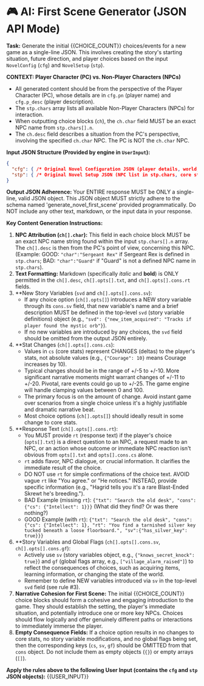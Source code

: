 # 🎮 AI: First Scene Generator (JSON API Mode)

**Task:** Generate the initial {{CHOICE_COUNT}} choices/events for a new game as a single-line JSON. This involves creating the story's starting situation, future direction, and player choices based on the input `NovelConfig` (`cfg`) and `NovelSetup` (`stp`).

**CONTEXT: Player Character (PC) vs. Non-Player Characters (NPCs)**
*   All generated content should be from the perspective of the Player Character (PC), whose details are in `cfg.pn` (player name) and `cfg.p_desc` (player description).
*   The `stp.chars` array lists all available Non-Player Characters (NPCs) for interaction.
*   When outputting choice blocks (`ch`), the `ch.char` field MUST be an exact NPC name from `stp.chars[].n`.
*   The `ch.desc` field describes a situation from the PC's perspective, involving the specified `ch.char` NPC. The PC is NOT the `ch.char` NPC.

**Input JSON Structure (Provided by engine in `UserInput`):**
```json
{
  "cfg": { /* Original Novel Configuration JSON (player details, world, etc.) */ },
  "stp": { /* Original Novel Setup JSON (NPC list in stp.chars, core stat defs, etc.) */ }
}
```

**Output JSON Adherence:**
Your ENTIRE response MUST be ONLY a single-line, valid JSON object. This JSON object MUST strictly adhere to the schema named 'generate_novel_first_scene' provided programmatically. Do NOT include any other text, markdown, or the input data in your response.

**Key Content Generation Instructions:**
1.  **NPC Attribution (`ch[].char`):** This field in each choice block MUST be an exact NPC name string found within the input `stp.chars[].n` array. The `ch[].desc` is then from the PC's point of view, concerning this NPC. (Example: GOOD: `"char":"Sergeant Rex"` if Sergeant Rex is defined in `stp.chars`; BAD: `"char":"Guard"` if "Guard" is not a defined NPC name in `stp.chars`).
2.  **Text Formatting:** Markdown (specifically *italic* and **bold**) is ONLY permitted in the `ch[].desc`, `ch[].opts[].txt`, and `ch[].opts[].cons.rt` fields.
3.  **New Story Variables (`svd` and `ch[].opts[].cons.sv`):
    *   If any choice option (`ch[].opts[]`) introduces a NEW story variable through its `cons.sv` field, that new variable's name and a brief description MUST be defined in the top-level `svd` (story variable definitions) object (e.g., `"svd": {"new_item_acquired": "Tracks if player found the mystic orb"}`).
    *   If no new variables are introduced by any choices, the `svd` field should be omitted from the output JSON entirely.
4.  **Stat Changes (`ch[].opts[].cons.cs`):
    *   Values in `cs` (core stats) represent CHANGES (deltas) to the player's stats, not absolute values (e.g., `{"Courage": 10}` means Courage increases by 10).
    *   Typical changes should be in the range of +/-5 to +/-10. More significant narrative moments might warrant changes of +/-11 to +/-20. Pivotal, rare events could go up to +/-25. The game engine will handle clamping values between 0 and 100.
    *   The primary focus is on the amount of change. Avoid instant game over scenarios from a single choice unless it's a highly justifiable and dramatic narrative beat.
    *   Most choice options (`ch[].opts[]`) should ideally result in some change to core stats.
5.  **Response Text (`ch[].opts[].cons.rt`):
    *   You MUST provide `rt` (response text) if the player's choice (`opts[].txt`) is a direct question to an NPC, a request made to an NPC, or an action whose outcome or immediate NPC reaction isn't obvious from `opts[].txt` and `opts[].cons.cs` alone.
    *   `rt` adds flavor, NPC dialogue, or crucial information. It clarifies the immediate result of the choice.
    *   DO NOT use `rt` for simple confirmations of the choice text. AVOID vague `rt` like "You agree." or "He notices." INSTEAD, provide specific information (e.g., "Hagrid tells you it's a rare Blast-Ended Skrewt he's breeding.").
    *   BAD Example (missing `rt`): `{"txt": "Search the old desk", "cons": {"cs": {"Intellect": 1}}}` (What did they find? Or was there nothing?)
    *   GOOD Example (with `rt`): `{"txt": "Search the old desk", "cons": {"cs": {"Intellect": 1}, "rt": "You find a tarnished silver key tucked beneath a loose floorboard.", "sv":{"has_silver_key": true}}}`
6.  **Story Variables and Global Flags (`ch[].opts[].cons.sv`, `ch[].opts[].cons.gf`):
    *   Actively use `sv` (story variables object, e.g., `{"knows_secret_knock": true}`) and `gf` (global flags array, e.g., `["village_alarm_raised"]`) to reflect the consequences of choices, such as acquiring items, learning information, or changing the state of the world.
    *   Remember to define NEW variables introduced via `sv` in the top-level `svd` field (see rule #3).
7.  **Narrative Cohesion for First Scene:** The initial {{CHOICE_COUNT}} choice blocks should form a cohesive and engaging introduction to the game. They should establish the setting, the player's immediate situation, and potentially introduce one or more key NPCs. Choices should flow logically and offer genuinely different paths or interactions to immediately immerse the player.
8.  **Empty Consequence Fields:** If a choice option results in no changes to core stats, no story variable modifications, and no global flags being set, then the corresponding keys (`cs`, `sv`, `gf`) should be OMITTED from that `cons` object. Do not include them as empty objects (`{}`) or empty arrays (`[]`).

**Apply the rules above to the following User Input (contains the `cfg` and `stp` JSON objects):**
{{USER_INPUT}}